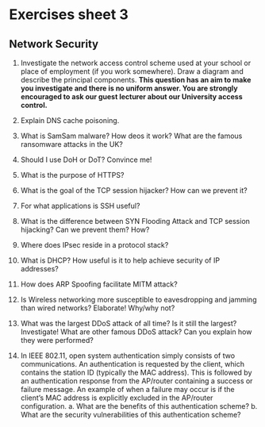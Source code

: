 # Exercises sheet 3

## Network Security

1. Investigate the network access control scheme used at your school or place of employment (if you work somewhere). Draw a diagram and describe the principal components. **This question has an aim to make you investigate and there is no uniform answer. You are strongly encouraged to ask our guest lecturer about our University access control.**

2. Explain DNS cache poisoning.

3. What is SamSam malware? How deos it work? What are the famous ransomware attacks in the UK?

4. Should I use DoH or DoT? Convince me!

5. What is the purpose of HTTPS?

6. What is the goal of the TCP session hijacker? How can we prevent it? 

7. For what applications is SSH useful?

8. What is the difference between SYN Flooding Attack and TCP session hijacking? Can we prevent them? How? 

10. Where does IPsec reside in a protocol stack?

11. What is DHCP? How useful is it to help achieve security of IP addresses?

12. How does ARP Spoofing facilitate MITM attack?  

13. Is Wireless networking more susceptible to eavesdropping and jamming than wired networks? Elaborate! Why/why not?

14. What was the largest DDoS attack of all time? Is it still the largest? Investigate! What are other famous DDoS attack? Can you explain how they were performed?

15. In IEEE 802.11, open system authentication simply consists of two communications. An authentication is requested by the client, which contains the station ID (typically the MAC address). This is followed by an authentication response from the AP/router containing a success or failure message. An example of when a failure may occur is if the client’s MAC address is explicitly excluded in the AP/router configuration.
a. What are the benefits of this authentication scheme?
b. What are the security vulnerabilities of this authentication scheme?
